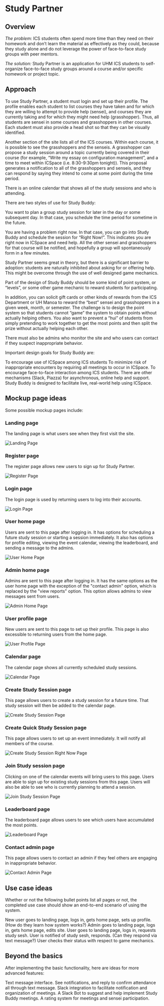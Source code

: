 # Study Partner

## Overview

*The problem:* ICS students often spend more time than they need on their homework and don’t learn the material as effectively as they could, because they study alone and do not leverage the power of face-to-face study groups with peer mentors.

*The solution:* Study Partner is an application for UHM ICS students to self-organize face-to-face study groups around a course and/or specific homework or project topic.

## Approach

To use Study Partner, a student must login and set up their profile. The profile enables each student to list courses they have taken and for which they are willing to attempt to provide help (sensei), and courses they are currently taking and for which they might need help (grasshopper). Thus, all students are sensei in some courses and grasshoppers in other courses. Each student must also provide a head shot so that they can be visually identified.

Another section of the site lists all of the ICS courses. Within each course, it is possible to see the grasshoppers and the senseis. A grasshopper can propose a study session around a topic currently being covered in their course (for example, “Write my essay on configuration management”, and a time to meet within ICSpace (i.e. 8:30-9:30pm tonight)). This proposal generates a notification to all of the grasshoppers and senseis, and they can respond by saying they intend to come at some point during the time period.

There is an online calendar that shows all of the study sessions and who is attending.

There are two styles of use for Study Buddy:

You want to plan a group study session for later in the day or some subsequent day. In that case, you schedule the time period for sometime in the future.

You are having a problem right now. In that case, you can go into Study Buddy and schedule the session for “Right Now!”. This indicates you are right now in ICSpace and need help. All the other sensei and grasshoppers for that course will be notified, and hopefully a group will spontaneously form in a few minutes.

Study Partner seems great in theory, but there is a significant barrier to adoption: students are naturally inhibited about asking for or offering help. This might be overcome through the use of well designed game mechanics.

Part of the design of Study Buddy should be some kind of point system, or “levels”, or some other game mechanic to reward students for participating.

In addition, you can solicit gift cards or other kinds of rewards from the ICS Department or UH Manoa to reward the “best” sensei and grasshoppers in a given week, month, or semester. The challenge is to design the point system so that students cannot “game” the system to obtain points without actually helping others. You also want to prevent a “hui” of students from simply pretending to work together to get the most points and then split the prize without actually helping each other.

There must also be admins who monitor the site and who users can contact if they suspect inappropriate behavior.

Important design goals for Study Buddy are:

To encourage use of ICSpace among ICS students
To minimize risk of inappropriate encounters by requiring all meetings to occur in ICSpace.
To encourage face-to-face interaction among ICS students.
There are other mechanisms (Slack, Piazza) for asynchronous, online help and support. Study Buddy is designed to facilitate live, real-world help using ICSpace.

## Mockup page ideas

Some possible mockup pages include:

### Landing page

The landing page is what users see when they first visit the site. 

<img src="images/landing.png" alt="Landing Page">

### Register page

The register page allows new users to sign up for Study Partner. 

<img src="images/register.png" alt="Register Page">

### Login page

The login page is used by returning users to log into their accounts. 

<img src="images/login.png" alt="Login Page">

### User home page

Users are sent to this page after logging in. It has options for scheduling a future study session or starting a session immediately. It also has options for profile editing, viewing the event calendar, viewing the leaderboard, and sending a message to the admins. 

<img src="images/landing-user.png" alt="User Home Page">

### Admin home page

Admins are sent to this page after logging in. It has the same options as the user home page with the exception of the "contact admin" option, which is replaced by the "view reports" option. This option allows admins to view messages sent from users. 

<img src="images/landing-admin.png" alt="Admin Home Page">

### User profile page

New users are sent to this page to set up their profile. This page is also excessible to returning users from the home page. 

<img src="images/profile.png" alt="User Profile Page">

### Calendar page

The calendar page shows all currently scheduled study sessions. 

<img src="images/calendar.png" alt="Calendar Page">

### Create Study Session page

This page allows users to create a study session for a future time. That study session will then be added to the calendar page. 

<img src="images/create-session.png" alt="Create Study Session Page">

### Create Quick Study Session page

This page allows users to set up an event immediately. It will notify all members of the course. 

<img src="images/create-session-rn.png" alt="Create Study Session Right Now Page">

### Join Study session page

Clicking on one of the calendar events will bring users to this page. Users are able to sign up for existing study sessions from this page. Users will also be able to see who is currently planning to attend a session. 

<img src="images/join-session.png" alt="Join Study Session Page">

### Leaderboard page

The leaderboard page allows users to see which users have accumulated the most points. 

<img src="images/leaderboard.png" alt="Leaderboard Page">

### Contact admin page

This page allows users to contact an admin if they feel others are engaging in inappropriate behavior. 

<img src="images/contact-admin.png" alt="Contact Admin Page">

## Use case ideas

Whether or not the following bullet points list all pages or not, the completed use case should show an end-to-end scenario of using the system.

New user goes to landing page, logs in, gets home page, sets up profile. (How do they learn how system works?)
Admin goes to landing page, logs in, gets home page, edits site.
User goes to landing page, logs in, requests study sesh.
User is notified of study sesh, responds. (Can they respond via text message?)
User checks their status with respect to game mechanics.

## Beyond the basics

After implementing the basic functionality, here are ideas for more advanced features:

Text message interface. See notifications, and reply to confirm attendance all through text message.
Slack integration to facilitate notification and organization of meetings.
A Slack Bot to suggest and help implement Study Buddy meetings.
A rating system for meetings and sensei participation.
